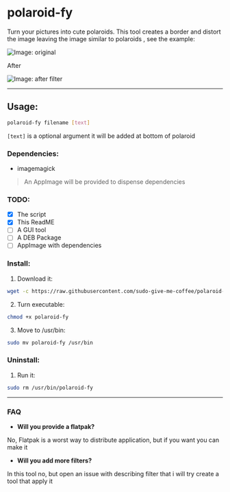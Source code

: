 # polaroid-fy
Turn your pictures into cute polaroids. This tool creates a border and distort the image leaving the image similar to polaroids , see the example:

![Image: original](https://github.com/sudo-give-me-coffee/polaroid-fy/raw/master/example/example.jpg)

After

![Image: after filter](https://github.com/sudo-give-me-coffee/polaroid-fy/raw/master/example/example-polaroid-out.jpg)

<hr>

## Usage:

```bash
polaroid-fy filename [text]
```

`[text]` is a optional argument it will be added at bottom of polaroid

### Dependencies:
* imagemagick
> An AppImage will be provided to dispense dependencies


### TODO:
- [x] The script
- [x] This ReadME
- [ ] A GUI tool
- [ ] A DEB Package
- [ ] AppImage with dependencies

### Install:

1) Download it:
```bash
wget -c https://raw.githubusercontent.com/sudo-give-me-coffee/polaroid-fy/master/polaroid-fy
```
2) Turn executable:
```bash
chmod +x polaroid-fy
```
3) Move to /usr/bin:
```bash
sudo mv polaroid-fy /usr/bin
```

### Uninstall:

1) Run it:
```bash
sudo rm /usr/bin/polaroid-fy
```
<hr>

### FAQ
- **Will you provide a flatpak?**

No, Flatpak is a worst way to distribute application, but if you want you can make it

- **Will you add more filters?**

In this tool no, but open an issue with describing filter that i will try create a tool that apply it



